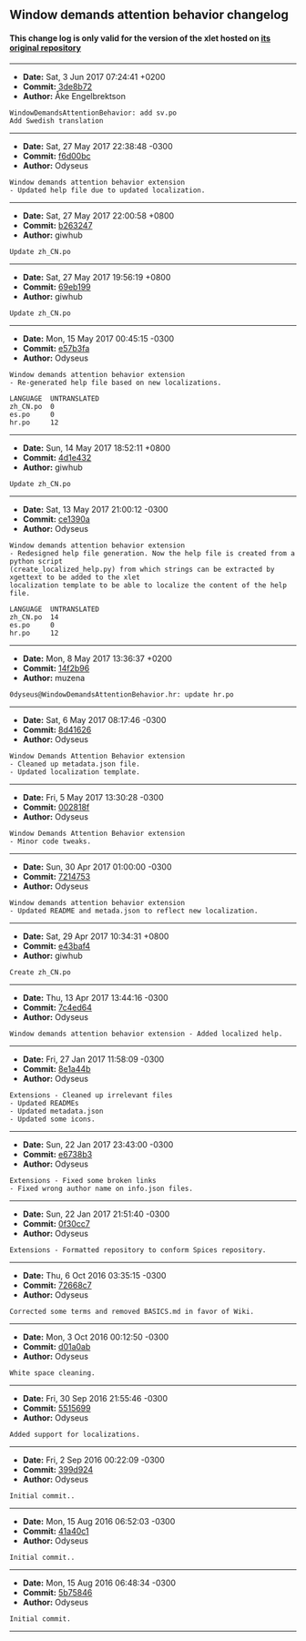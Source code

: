 ## Window demands attention behavior changelog

#### This change log is only valid for the version of the xlet hosted on [its original repository](https://github.com/Odyseus/CinnamonTools)

***

- **Date:** Sat, 3 Jun 2017 07:24:41 +0200
- **Commit:** [3de8b72](https://github.com/Odyseus/CinnamonTools/commit/3de8b72)
- **Author:** Åke Engelbrektson

```
WindowDemandsAttentionBehavior: add sv.po
Add Swedish translation
```

***

- **Date:** Sat, 27 May 2017 22:38:48 -0300
- **Commit:** [f6d00bc](https://github.com/Odyseus/CinnamonTools/commit/f6d00bc)
- **Author:** Odyseus

```
Window demands attention behavior extension
- Updated help file due to updated localization.

```

***

- **Date:** Sat, 27 May 2017 22:00:58 +0800
- **Commit:** [b263247](https://github.com/Odyseus/CinnamonTools/commit/b263247)
- **Author:** giwhub

```
Update zh_CN.po

```

***

- **Date:** Sat, 27 May 2017 19:56:19 +0800
- **Commit:** [69eb199](https://github.com/Odyseus/CinnamonTools/commit/69eb199)
- **Author:** giwhub

```
Update zh_CN.po

```

***

- **Date:** Mon, 15 May 2017 00:45:15 -0300
- **Commit:** [e57b3fa](https://github.com/Odyseus/CinnamonTools/commit/e57b3fa)
- **Author:** Odyseus

```
Window demands attention behavior extension
- Re-generated help file based on new localizations.

LANGUAGE  UNTRANSLATED
zh_CN.po  0
es.po     0
hr.po     12

```

***

- **Date:** Sun, 14 May 2017 18:52:11 +0800
- **Commit:** [4d1e432](https://github.com/Odyseus/CinnamonTools/commit/4d1e432)
- **Author:** giwhub

```
Update zh_CN.po

```

***

- **Date:** Sat, 13 May 2017 21:00:12 -0300
- **Commit:** [ce1390a](https://github.com/Odyseus/CinnamonTools/commit/ce1390a)
- **Author:** Odyseus

```
Window demands attention behavior extension
- Redesigned help file generation. Now the help file is created from a python script
(create_localized_help.py) from which strings can be extracted by xgettext to be added to the xlet
localization template to be able to localize the content of the help file.

LANGUAGE  UNTRANSLATED
zh_CN.po  14
es.po     0
hr.po     12

```

***

- **Date:** Mon, 8 May 2017 13:36:37 +0200
- **Commit:** [14f2b96](https://github.com/Odyseus/CinnamonTools/commit/14f2b96)
- **Author:** muzena

```
0dyseus@WindowDemandsAttentionBehavior.hr: update hr.po

```

***

- **Date:** Sat, 6 May 2017 08:17:46 -0300
- **Commit:** [8d41626](https://github.com/Odyseus/CinnamonTools/commit/8d41626)
- **Author:** Odyseus

```
Window Demands Attention Behavior extension
- Cleaned up metadata.json file.
- Updated localization template.

```

***

- **Date:** Fri, 5 May 2017 13:30:28 -0300
- **Commit:** [002818f](https://github.com/Odyseus/CinnamonTools/commit/002818f)
- **Author:** Odyseus

```
Window Demands Attention Behavior extension
- Minor code tweaks.

```

***

- **Date:** Sun, 30 Apr 2017 01:00:00 -0300
- **Commit:** [7214753](https://github.com/Odyseus/CinnamonTools/commit/7214753)
- **Author:** Odyseus

```
Window demands attention behavior extension
- Updated README and metada.json to reflect new localization.

```

***

- **Date:** Sat, 29 Apr 2017 10:34:31 +0800
- **Commit:** [e43baf4](https://github.com/Odyseus/CinnamonTools/commit/e43baf4)
- **Author:** giwhub

```
Create zh_CN.po

```

***

- **Date:** Thu, 13 Apr 2017 13:44:16 -0300
- **Commit:** [7c4ed64](https://github.com/Odyseus/CinnamonTools/commit/7c4ed64)
- **Author:** Odyseus

```
Window demands attention behavior extension - Added localized help.

```

***
- **Date:** Fri, 27 Jan 2017 11:58:09 -0300
- **Commit:** [8e1a44b](https://github.com/Odyseus/CinnamonTools/commit/8e1a44b)
- **Author:** Odyseus

```
Extensions - Cleaned up irrelevant files
- Updated READMEs
- Updated metadata.json
- Updated some icons.

```

***

- **Date:** Sun, 22 Jan 2017 23:43:00 -0300
- **Commit:** [e6738b3](https://github.com/Odyseus/CinnamonTools/commit/e6738b3)
- **Author:** Odyseus

```
Extensions - Fixed some broken links
- Fixed wrong author name on info.json files.

```

***

- **Date:** Sun, 22 Jan 2017 21:51:40 -0300
- **Commit:** [0f30cc7](https://github.com/Odyseus/CinnamonTools/commit/0f30cc7)
- **Author:** Odyseus

```
Extensions - Formatted repository to conform Spices repository.

```

***

- **Date:** Thu, 6 Oct 2016 03:35:15 -0300
- **Commit:** [72668c7](https://github.com/Odyseus/CinnamonTools/commit/72668c7)
- **Author:** Odyseus

```
Corrected some terms and removed BASICS.md in favor of Wiki.

```

***

- **Date:** Mon, 3 Oct 2016 00:12:50 -0300
- **Commit:** [d01a0ab](https://github.com/Odyseus/CinnamonTools/commit/d01a0ab)
- **Author:** Odyseus

```
White space cleaning.

```

***

- **Date:** Fri, 30 Sep 2016 21:55:46 -0300
- **Commit:** [5515699](https://github.com/Odyseus/CinnamonTools/commit/5515699)
- **Author:** Odyseus

```
Added support for localizations.

```

***

- **Date:** Fri, 2 Sep 2016 00:22:09 -0300
- **Commit:** [399d924](https://github.com/Odyseus/CinnamonTools/commit/399d924)
- **Author:** Odyseus

```
Initial commit..

```

***

- **Date:** Mon, 15 Aug 2016 06:52:03 -0300
- **Commit:** [41a40c1](https://github.com/Odyseus/CinnamonTools/commit/41a40c1)
- **Author:** Odyseus

```
Initial commit..

```

***

- **Date:** Mon, 15 Aug 2016 06:48:34 -0300
- **Commit:** [5b75846](https://github.com/Odyseus/CinnamonTools/commit/5b75846)
- **Author:** Odyseus

```
Initial commit.

```

***
